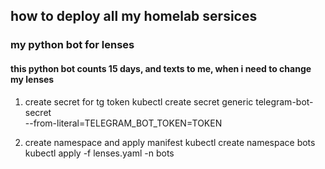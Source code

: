 ## how to deploy all my homelab sersices 

### my python bot for lenses
#### this python bot counts 15 days, and texts to me, when i need to change my lenses

1. create secret for tg token
kubectl create secret generic telegram-bot-secret \
  --from-literal=TELEGRAM_BOT_TOKEN=TOKEN

2. create namespace and apply manifest
kubectl create namespace bots
kubectl apply -f lenses.yaml -n bots